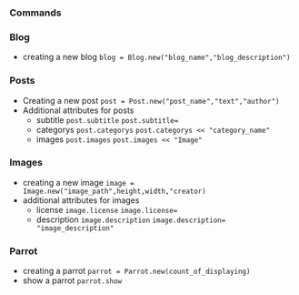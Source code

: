 ### Commands

### Blog
- creating a new blog
    ```blog = Blog.new("blog_name","blog_description")```
### Posts
- Creating a new post
    ```post = Post.new("post_name","text","author")```
- Additional attributes for posts
    -   subtitle
        ```post.subtitle```
        ```post.subtitle=```
    - categorys
        ```post.categorys```
        ```post.categorys << "category_name"```
  - images
        ```post.images```
        ```post.images << "Image"```
 
### Images      
- creating a new image
    ```image = Image.new("image_path",height,width,"creator)```
- additional attributes for images
    - license
        ```image.license```
        ```image.license=```
    - description
        ```image.description```
        ```image.description= "image_description"```
        
### Parrot
- creating a parrot
    ```parrot = Parrot.new(count_of_displaying)```
- show a parrot
    ```parrot.show```
